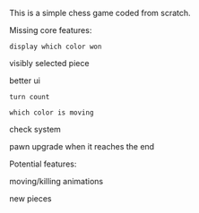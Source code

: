 This is a simple chess game coded from scratch.

Missing core features:
  
    display which color won
  
  visibly selected piece
  
  better ui
  
    turn count
    
    which color is moving
  
  check system
  
  pawn upgrade when it reaches the end

Potential features:
  
  moving/killing animations

  new pieces

